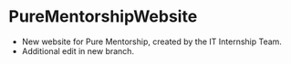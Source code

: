# PureMentorshipWebsite
- New website for Pure Mentorship, created by the IT Internship Team. 
- Additional edit in new branch.
